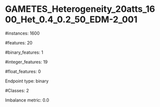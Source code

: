 # GAMETES_Heterogeneity_20atts_1600_Het_0.4_0.2_50_EDM-2_001

#instances: 1600

#features: 20

  #binary_features: 1

  #integer_features: 19

  #float_features: 0

Endpoint type: binary

#Classes: 2

Imbalance metric: 0.0

